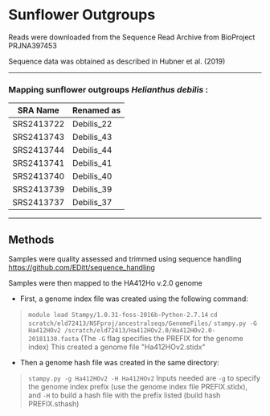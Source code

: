 # Sunflower Outgroups

Reads were downloaded from the Sequence Read Archive from BioProject PRJNA397453

Sequence data was obtained as described in Hubner et al. (2019)

---

### Mapping sunflower outgroups _Helianthus debilis_ :

| SRA Name  | Renamed as |
|-----------| ---------- |
|SRS2413722 | Debilis_22 |
|SRS2413743 | Debilis_43 |
|SRS2413744 | Debilis_44 |
|SRS2413741 | Debilis_41 |
|SRS2413740 | Debilis_40 |
|SRS2413739 | Debilis_39 |
|SRS2413737 | Debilis_37 |

---

## Methods

Samples were quality assessed and trimmed using sequence handling https://github.com/EDitt/sequence_handling

Samples were then mapped to the HA412Ho v.2.0 genome
- First, a genome index file was created using the following command:
> `module load Stampy/1.0.31-foss-2016b-Python-2.7.14`
> `cd scratch/eld72413/NSFproj/ancestralseqs/GenomeFiles/`
> `stampy.py -G Ha412HOv2 /scratch/eld72413/Ha412HOv2.0/Ha412HOv2.0-20181130.fasta`
> (The `-G` flag specifies the PREFIX for the genome index)
This created a genome file "Ha412HOv2.stidx"
- Then a genome hash file was created in the same directory:
> `stampy.py -g Ha412HOv2 -H Ha412HOv2` 
>Inputs needed are `-g` to specify the genome index prefix (use the genome index file PREFIX.stidx),
and `-H` to build a hash file with the prefix listed (build hash PREFIX.sthash)
